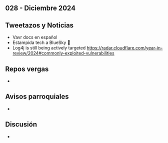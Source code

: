 028 - Diciembre 2024
--

## Tweetazos y Noticias
* Vavr docs en español
* Estampida tech a BlueSky 🦋
* Log4j is still being actively targeted https://radar.cloudflare.com/year-in-review/2024#commonly-exploited-vulnerabilities
## Repos vergas
* 
 
## Avisos parroquiales

* 

## Discusión
* 
